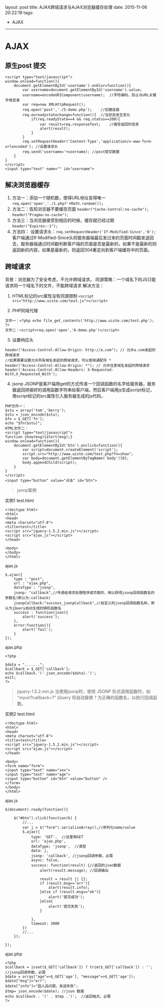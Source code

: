 layout: post
title: AJAX跨域请求与AJAX浏览器缓存处理
date: 2015-11-06 20:22:19
tags:
- AJAX
---
# AJAX
## 原生post 提交
```
<script type="text/javascript">
window.onload=function(){
	document.getElementById('username').onblur=function(){
		var username=document.getElementById('username').value;
		username=encodeURIComponent(username);	//字符编码，防止与URL关键字相混淆
		var req=new XMLHttpRequest();
		req.open('post','./5-demo.php');	//创建连接
		req.onreadystatechange=function(){	//当状态发生变化
			if(req.readyState==4 && req.status==200){
				var result=req.responseText;	//接受返回的信息
				alert(result);
			}
		}
		req.setRequestHeader('Content-Type','application/x-www-form-urlencoded'); //设置请求头
		req.send('username='+username);	//post提交数据
	}
}
</script>
<input type="text" name="" id="username">
```

## 解决浏览器缓存
1. 方法一：添加一个随机数，使得URL地址变得唯一
`req.open('open','./1.php?'+Math.random());`
2. 方法二：告知浏览器不要缓存页面
`header("Cache-Control:no-cache");`
`header("Pragma:no-cache");`
3. 方法三：当浏览器接受到相应的时候，缓存就已经过期
`header("Expires:-1");`
4. 方法四：
设置请求头：`req.setRequestHeader('If-Modified-Since','0');`
客户端通过If-Modified-Since头将服务器端最后发过来的页面时间戳发送回去，服务器端通过时间戳判断客户端的页面是否是最新的，如果不是最新的则返回新的内容，如果是最新的，则返回304重定向到客户端缓存中的页面。

## 跨域请求
背景：浏览器为了安全考虑，不允许跨域请求。
同源策略：一个域名下的JS只能请求同一个域名下的文件，不能跨域请求
解决方法：
1. HTML标记的src属性没有同源限制
`<script src="http://www.uiste.com/test.js"></script>`

2. PHP同域代理
```
文件一：<?php echo file_get_contents('http://www.uiste.com/test.php'); ?>
文件二：<script>req.open('open','6-demo.php')</script>
```

3. 设置响应头
```
header("Access-Control-Allow-Origin: http://a.com"); // 允许a.com发起的跨域请求  
//如果需要设置允许所有域名发起的跨域请求，可以使用通配符 *  
header("Access-Control-Allow-Origin: *"); // 允许任意域名发起的跨域请求  
header('Access-Control-Allow-Headers: X-Requested-With,X_Requested_With');  
```

4. jsonp
JSONP是客户端用get的方式传递一个回调函数的名字给服务器，服务器返回拼接好的调用函数字符串给客户端，然后客户端用js生成script标记，用script标记的src属性引入服务器生成的js代码，
```
PHP文件一：
$stu = array('tom','berry');
$stu = json_encode($stu);
$fn = $_GET['fn'];
echo "$fn($stu)";
HTML文件二：
<script type="text/javascript">
function show(msg){alert(msg);}
window.onload=function(){
	document.getElementById('btn').onclick=function(){
		var script=document.createElement('script');
		script.src="http://www.uiste.com/test.php?fn=show";
		var body=document.getElementByTagName('body')[0];
		body.appendChild(script);
	}
}
</script>
<input type="button" value="点击" id="btn">
```

>jsonp案例

实例1
test.html
```
<!doctype html>
<html>
<head>
<meta charset="utf-8">
<title>test</title>
<script src="jquery-1.5.2.min.js"></script>
<script src="ajax.js"></script>
</head>
 
<body>
</body>
</html>
```

ajax.js
```
$.ajax({
    type : "post",
    url : "ajax.php",
    dataType : "jsonp",
    jsonp: "callback",//传递给请求处理程序或页面的，用以获得jsonp回调函数名的参数名(默认为:callback)
    jsonpCallback:"success_jsonpCallback",//自定义的jsonp回调函数名称，默认为jQuery自动生成的随机函数名
    success : function(json){
        alert('success');
    },
    error:function(){
        alert('fail');
    }
});
```

ajax.php
```
<?php
 
$data = ".......";
$callback = $_GET['callback'];
echo $callback.'('.json_encode($data).')';
exit;
?>
```

>jquery-1.5.2.min.js
当使用jsonp时，使用 JSONP 形式调用函数时，如 "myurl?callback=?" jQuery 将自动替换 ? 为正确的函数名，以执行回调函数。

 

实例2
test.html
```
<!doctype html>
<html>
<head>
<meta charset="utf-8">
<title>test</title>
<script src="jquery-1.5.2.min.js"></script>
<script src="ajax.js"></script>
</head>
 
<body>
<form name="form">
<input type="text" name="sex">
<input type="text" name="age">
<input type="button" id="btn" value="button" />
</form>
</body>
</html>
```

ajax.js
```
$(document).ready(function(){
 
    $("#btn").click(function(k) {
        //...
        var j = $("form").serializeArray();//序列化name/value
        $.ajax({
            type: 'GET',  //这里用GET
            url: 'ajax.php',
            dataType: 'jsonp',  //类型
            data: j,
            jsonp: 'callback', //jsonp回调参数，必需
            async: false,
            success: function(result) {//返回的json数据
                alert(result.message); //回调输出
                 
                result = result || {};
                if (result.msg=='err'){
                    alert(result.info);
                }else if (result.msg=="ok"){
                    alert('提交成功');
                }else{
                    alert('提交失败');
                }
                 
            },
            timeout: 3000
        })
        //...
    });
     
});
```

ajax.php
```
<?php
$callback = isset($_GET['callback']) ? trim($_GET['callback']) : ''; //jsonp回调参数，必需
$date = array("age"=>$_GET['age'], "message"=>$_GET['age']);
$date["msg"]="err";
$date["info"]="因人品问题，发送失败";
$tmp= json_encode($date); //json 数据
echo $callback . '(' . $tmp .')';  //返回格式，必需
?>
```
